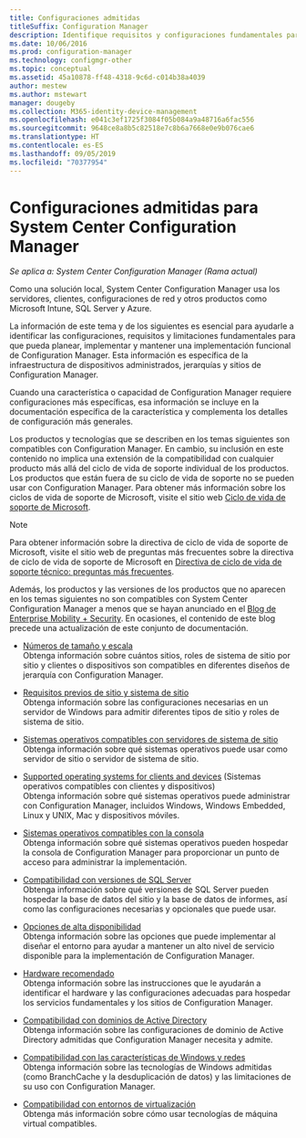 ```yaml
---
title: Configuraciones admitidas
titleSuffix: Configuration Manager
description: Identifique requisitos y configuraciones fundamentales para que pueda planear, implementar y mantener una implementación funcional de System Center Configuration Manager.
ms.date: 10/06/2016
ms.prod: configuration-manager
ms.technology: configmgr-other
ms.topic: conceptual
ms.assetid: 45a10878-ff48-4318-9c6d-c014b38a4039
author: mestew
ms.author: mstewart
manager: dougeby
ms.collection: M365-identity-device-management
ms.openlocfilehash: e041c3ef1725f3084f05b084a9a48716a6fac556
ms.sourcegitcommit: 9648ce8a8b5c82518e7c8b6a7668e0e9b076cae6
ms.translationtype: HT
ms.contentlocale: es-ES
ms.lasthandoff: 09/05/2019
ms.locfileid: "70377954"
---
```

# <a name="supported-configurations-for-system-center-configuration-manager"></a>Configuraciones admitidas para System Center Configuration Manager

*Se aplica a: System Center Configuration Manager (Rama actual)*

Como una solución local, System Center Configuration Manager usa los servidores, clientes, configuraciones de red y otros productos como Microsoft Intune, SQL Server y Azure.

La información de este tema y de los siguientes es esencial para ayudarle a identificar las configuraciones, requisitos y limitaciones fundamentales para que pueda planear, implementar y mantener una implementación funcional de Configuration Manager.  Esta información es específica de la infraestructura de dispositivos administrados, jerarquías y sitios de Configuration Manager.

Cuando una característica o capacidad de Configuration Manager requiere configuraciones más específicas, esa información se incluye en la documentación específica de la característica y complementa los detalles de configuración más generales.  

 Los productos y tecnologías que se describen en los temas siguientes son compatibles con Configuration Manager. En cambio, su inclusión en este contenido no implica una extensión de la compatibilidad con cualquier producto más allá del ciclo de vida de soporte individual de los productos. Los productos que están fuera de su ciclo de vida de soporte no se pueden usar con Configuration Manager. Para obtener más información sobre los ciclos de vida de soporte de Microsoft, visite el sitio web [Ciclo de vida de soporte de Microsoft](https://go.microsoft.com/fwlink/p/?LinkId=208270).  

> [!NOTE]  
>  Para obtener información sobre la directiva de ciclo de vida de soporte de Microsoft, visite el sitio web de preguntas más frecuentes sobre la directiva de ciclo de vida de soporte de Microsoft en [Directiva de ciclo de vida de soporte técnico: preguntas más frecuentes](https://go.microsoft.com/fwlink/p/?LinkId=31976).  

 Además, los productos y las versiones de los productos que no aparecen en los temas siguientes no son compatibles con System Center Configuration Manager a menos que se hayan anunciado en el [Blog de Enterprise Mobility + Security](https://blogs.technet.microsoft.com/enterprisemobility/).  En ocasiones, el contenido de este blog precede una actualización de este conjunto de documentación.


-  [Números de tamaño y escala](../../../core/plan-design/configs/size-and-scale-numbers.md)  
Obtenga información sobre cuántos sitios, roles de sistema de sitio por sitio y clientes o dispositivos son compatibles en diferentes diseños de jerarquía con Configuration Manager.

-  [Requisitos previos de sitio y sistema de sitio](../../../core/plan-design/configs/site-and-site-system-prerequisites.md)  
Obtenga información sobre las configuraciones necesarias en un servidor de Windows para admitir diferentes tipos de sitio y roles de sistema de sitio.

-  [Sistemas operativos compatibles con servidores de sistema de sitio](../../../core/plan-design/configs/supported-operating-systems-for-site-system-servers.md)  
Obtenga información sobre qué sistemas operativos puede usar como servidor de sitio o servidor de sistema de sitio.

-  [Supported operating systems for clients and devices](../../../core/plan-design/configs/supported-operating-systems-for-clients-and-devices.md) (Sistemas operativos compatibles con clientes y dispositivos)  
Obtenga información sobre qué sistemas operativos puede administrar con Configuration Manager, incluidos Windows, Windows Embedded, Linux y UNIX, Mac y dispositivos móviles.

-  [Sistemas operativos compatibles con la consola](../../../core/plan-design/configs/supported-operating-systems-consoles.md)  
Obtenga información sobre qué sistemas operativos pueden hospedar la consola de Configuration Manager para proporcionar un punto de acceso para administrar la implementación.  

-  [Compatibilidad con versiones de SQL Server](../../../core/plan-design/configs/support-for-sql-server-versions.md)  
Obtenga información sobre qué versiones de SQL Server pueden hospedar la base de datos del sitio y la base de datos de informes, así como las configuraciones necesarias y opcionales que puede usar.

-  [Opciones de alta disponibilidad](../../../protect/understand/high-availability-options.md)  
Obtenga información sobre las opciones que puede implementar al diseñar el entorno para ayudar a mantener un alto nivel de servicio disponible para la implementación de Configuration Manager.

-  [Hardware recomendado](../../../core/plan-design/configs/recommended-hardware.md)  
Obtenga información sobre las instrucciones que le ayudarán a identificar el hardware y las configuraciones adecuadas para hospedar los servicios fundamentales y los sitios de Configuration Manager.

-  [Compatibilidad con dominios de Active Directory](../../../core/plan-design/configs/support-for-active-directory-domains.md)  
Obtenga información sobre las configuraciones de dominio de Active Directory admitidas que Configuration Manager necesita y admite.

-  [Compatibilidad con las características de Windows y redes](../../../core/plan-design/configs/support-for-windows-features-and-networks.md)  
Obtenga información sobre las tecnologías de Windows admitidas (como BranchCache y la desduplicación de datos) y las limitaciones de su uso con Configuration Manager.

-  [Compatibilidad con entornos de virtualización](../../../core/plan-design/configs/support-for-virtualization-environments.md)  
Obtenga más información sobre cómo usar tecnologías de máquina virtual compatibles.
